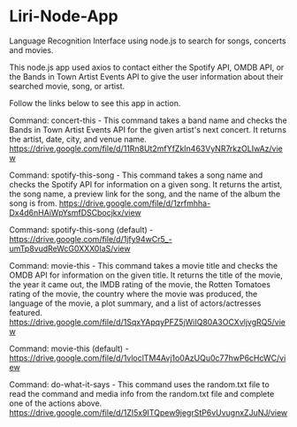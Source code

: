 # Liri-Node-App
Language Recognition Interface using node.js to search for songs, concerts and movies. 


This node.js app used axios to contact either the Spotify API, OMDB API, or the Bands in Town Artist Events API to give the user information about their searched movie, song, or artist. 

Follow the links below to see this app in action. 

Command: concert-this - 
This command takes a band name and checks the Bands in Town Artist Events API for the given artist's next concert. It returns the artist, date, city, and venue name. 
https://drive.google.com/file/d/11Rn8Ut2mfYfZkIn463VyNR7rkzOLIwAz/view

Command: spotify-this-song - 
This command takes a song name and checks the Spotify API for information on a given song. It returns the artist, the song name, a preview link for the song, and the name of the album the song is from. 
https://drive.google.com/file/d/1zrfmhha-Dx4d6nHAiWpYsmfDSCbocjkx/view

Command: spotify-this-song (default) - 
https://drive.google.com/file/d/1jfy94wCr5_-umTp8vudReWcG0XXX0IaS/view

Command: movie-this - 
This command takes a movie title and checks the OMDB API for information on the given title. It returns the title of the movie, the year it came out, the IMDB rating of the movie, the Rotten Tomatoes rating of the movie, the country where the movie was produced, the language of the movie, a plot summary, and a list of actors/actresses featured. 
https://drive.google.com/file/d/1SqxYApqyPFZ5jWiIQ80A3OCXvljvgRQ5/view

Command: movie-this (default) - 
https://drive.google.com/file/d/1vloclTM4Avj1o0AzUQu0c77hwP6cHcWC/view

Command: do-what-it-says - 
This command uses the random.txt file to read the command and media info from the random.txt file and complete one of the actions above. 
https://drive.google.com/file/d/1ZI5x9ITQpew9jegrStP6vUvugnxZJuNJ/view

